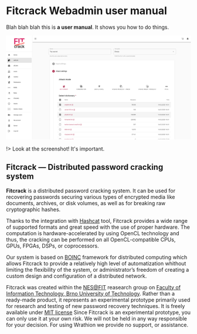 # Fitcrack Webadmin user manual

Blah blah blah this is **a user manual**. It shows you how to do things.

![App preview](./_media/img/frontpage.png)

!> Look at the screenshot! It's important.

## Fitcrack — Distributed password cracking system

**Fitcrack** is a distributed password cracking system. It can be used for recovering passwords securing various types of encrypted media like documents, archives, or disk volumes, as well as for breaking raw cryptographic hashes.

Thanks to the integration with [Hashcat](https://hashcat.net/) tool, Fitcrack provides a wide range of supported formats and great speed with the use of proper hardware. The computation is hardware-accelerated by using OpenCL technology and thus, the cracking can be performed on all OpenCL-compatible CPUs, GPUs, FPGAs, DSPs, or coprocessors.

Our system is based on [BOINC](http://boinc.berkeley.edu/) framework for distributed computing which allows Fitcrack to provide a relatively high level of automatization whithout limiting the flexibility of the system, or administrator’s freedom of creating a custom design and configuration of a distributed network.

Fitcrack was created within the [NES@FIT](http://www.fit.vutbr.cz/research/groups/nes@fit/index.php.en) reasearch group on [Faculty of Information Technology, Brno University of Technology](http://www.fit.vutbr.cz/.en). Rather than a ready-made product, it represents an experimental prototype primarily used for research and testing of new password recovery techniques. It is freely available under [MIT license](https://opensource.org/licenses/MIT) Since Fitcrack is an experimental prototype, you can only use it at your own risk. We will not be held in any way responsible for your decision. For using Wrathion we provide no support, or assistance.
